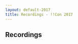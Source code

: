 ```yaml
---
layout: default-2017
title: Recordings - !!Con 2017
---
```


## Recordings

<section id="talk_container"></section>

<div id="talk-template" style="display:none" class="talk">
  <h3 class="talk-info"></h3>
  <div class="talk-youtube-thumb"></div>
  <div class="talk-youtube"></div>
  <div class="talk-embed"></div>
  <div class="talk-transcript"></div>
  <div style="clear:both"></div>
</div>

<script src="//ajax.googleapis.com/ajax/libs/jquery/1.11.1/jquery.min.js"></script>
<script type="text/javascript" src="../js/recordings.js"></script>
<script defer="defer">
  jQuery.getJSON('talks.json', function(talks) {
    generateTalks(
      '#talk-template',
      '#talk_container',
      talks,
      "./2017-transcripts/"
    );
  });
</script>
